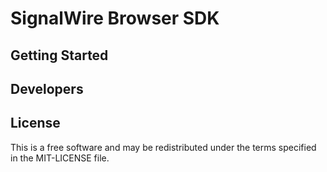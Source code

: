 # SignalWire Browser SDK

## Getting Started

## Developers

## License

This is a free software and may be redistributed under the terms specified in the MIT-LICENSE file.